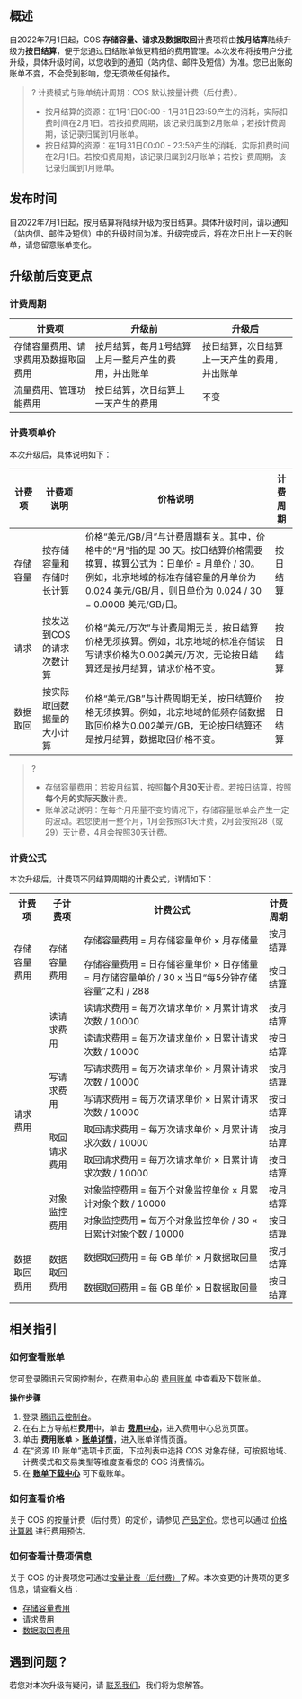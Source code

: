 ## 概述

自2022年7月1日起，COS **存储容量、请求及数据取回**计费项将由**按月结算**陆续升级为**按日结算**，便于您通过日结账单做更精细的费用管理。本次发布将按用户分批升级，具体升级时间，以您收到的通知（站内信、邮件及短信）为准。您已出账的账单不变，不会受到影响，您无须做任何操作。

>?
>计费模式与账单统计周期：COS 默认按量计费（后付费）。
> - 按月结算的资源：在1月1日00:00 - 1月31日23:59产生的消耗，实际扣费时间在2月1日。若按扣费周期，该记录归属到2月账单；若按计费周期，该记录归属到1月账单。 
> - 按日结算的资源：在1月31日00:00 - 23:59产生的消耗，实际扣费时间在2月1日。若按扣费周期，该记录归属到2月账单；若按计费周期，该记录归属到1月账单。

## 发布时间

自2022年7月1日起，按月结算将陆续升级为按日结算。具体升级时间，请以通知（站内信、邮件及短信）中的升级时间为准。升级完成后，将在次日出上一天的账单，请您留意账单变化。

## 升级前后变更点

### 计费周期

| 计费项                               | 升级前                          | 升级后                         |
| ------------------------------------ | ------------------------------- | ------------------------------ |
| 存储容量费用、请求费用及数据取回费用 | 按月结算，每月1号结算上月一整月产生的费用，并出账单 | 按日结算，次日结算上一天产生的费用，并出账单       |
| 流量费用、管理功能费用               | 按日结算，次日结算上一天产生的费用  | 不变   |


### 计费项单价

本次升级后，具体说明如下：

<table>
<thead>
<tr>
<th width="10%">计费项</th>
<th>计费项说明</th>
<th>价格说明</th>
<th>计费周期</th>
</tr>
</thead>
<tbody><tr>
<td>存储容量</td>
<td>按存储容量和存储时长计算</td>
<td>价格“美元/GB/月”与计费周期有关。其中，价格中的“月”指的是 30 天。按日结算价格需要换算，换算公式为：日单价 = 月单价 / 30。例如，北京地域的标准存储容量的月单价为0.024 美元/GB/月，则日单价为 0.024 / 30 = 0.0008 美元/GB/日。</td>
<td>按日结算</td>
</tr>
<tr>
<td>请求</td>
<td>按发送到COS的请求次数计算</td>
<td>价格“美元/万次”与计费周期无关，按日结算价格无须换算。例如，北京地域的标准存储读写请求价格为0.002美元/万次，无论按日结算还是按月结算，请求价格不变。</td>
<td>按日结算</td>
</tr>
<tr>
<td>数据取回</td>
<td>按实际取回数据量的大小计算</td>
<td>价格“美元/GB”与计费周期无关，按日结算价格无须换算。例如，北京地域的低频存储数据取回价格为0.002美元/GB，无论按日结算还是按月结算，数据取回价格不变。</td>
<td>按日结算</td>
</tr>
</tbody></table>

>?
>- 存储容量费用：若按月结算，按照**每个月30天**计费。若按日结算，按照**每个月的实际天数**计费。
>- 账单波动说明：在每个月用量不变的情况下，存储容量账单会产生一定的波动。若您使用一整个月，1月会按照31天计费，2月会按照28（或29）天计费，4月会按照30天计费。

### 计费公式

本次升级后，计费项不同结算周期的计费公式，详情如下：

<table>
   <tr>
      <th>计费项</th>
      <th>子计费项</th>
      <th>计费公式</th>
      <th>计费周期</th>
   </tr>
   <tr>
      <td rowspan=2>存储容量费用</td>
      <td rowspan=2>存储容量费用</td>
      <td>存储容量费用 = 月存储容量单价 × 月存储量</td>
      <td>按月结算</td>
   </tr>
   <tr>
      <td>存储容量费用 = 日存储容量单价 × 日存储量 = 月存储容量单价 / 30 x 当日“每5分钟存储容量”之和 / 288</td>
      <td>按日结算</td>
   </tr>
   <tr>
      <td rowspan=8>请求费用</td>
      <td rowspan=2>读请求费用</td>
      <td>读请求费用 = 每万次请求单价 × 月累计请求次数 / 10000</td>
      <td>按月结算</td>
   </tr>
   <tr>
      <td>读请求费用 = 每万次请求单价 × 日累计请求次数 / 10000</td>
      <td>按日结算</td>
   </tr>
   <tr>
      <td rowspan=2>写请求费用</td>
      <td>写请求费用 = 每万次请求单价 × 月累计请求次数 / 10000</td>
      <td>按月结算</td>
   </tr>
   <tr>
      <td>写请求费用 = 每万次请求单价 × 日累计请求次数 / 10000</td>
      <td>按日结算</td>
   </tr>
   <tr>
      <td rowspan=2>取回请求费用</td>
      <td>取回请求费用 = 每万次请求单价 × 月累计请求次数 / 10000</td>
      <td>按月结算</td>
   </tr>
   <tr>
      <td>取回请求费用 = 每万次请求单价 × 日累计请求次数 / 10000</td>
      <td>按日结算</td>
   </tr>
   <tr>
      <td rowspan=2>对象监控费用</td>
      <td>对象监控费用 = 每万个对象监控单价 × 月累计对象个数 / 10000</td>
      <td>按月结算</td>
   </tr>
   <tr>
      <td>对象监控费用 = 每万个对象监控单价 / 30 × 日累计对象个数 / 10000</td>
      <td>按日结算</td>
   </tr>
   <tr>
      <td rowspan=2>数据取回费用</td>
      <td rowspan=2>数据取回费用</td>
      <td>数据取回费用 = 每 GB 单价 × 月数据取回量</td>
      <td>按月结算</td>
   </tr>
   <tr>
      <td>数据取回费用 = 每 GB 单价 × 日数据取回量</td>
      <td>按日结算</td>
   </tr>
</table>

## 相关指引

### 如何查看账单

您可登录腾讯云官网控制台，在费用中心的 [费用账单](https://console.cloud.tencent.com/expense/bill/overview) 中查看及下载账单。

**操作步骤**

1. 登录 [腾讯云控制台](https://console.cloud.tencent.com/)。
2. 在右上方导航栏**费用**中，单击 [**费用中心**](https://console.cloud.tencent.com/expense)，进入费用中心总览页面。
3. 单击 **费用账单** > [**账单详情**](https://console.cloud.tencent.com/expense/bill/summary)，进入账单详情页面。
4. 在“资源 ID 账单”选项卡页面，下拉列表中选择 COS 对象存储，可按照地域、计费模式和交易类型等维度查看您的 COS 消费情况。
5. 在 **[账单下载中心](https://console.cloud.tencent.com/expense/bill/downloadCenter)** 可下载账单。

### 如何查看价格

关于 COS 的按量计费（后付费）的定价，请参见 [产品定价](https://buy.cloud.tencent.com/price/cos)。您也可以通过 [价格计算器](https://buy.cloud.tencent.com/price/cos/calculator) 进行费用预估。

### 如何查看计费项信息

关于 COS 的计费项您可通过[按量计费（后付费）](https://intl.cloud.tencent.com/document/product/436/32534)了解。本次变更的计费项的更多信息，请查看文档：
- [存储容量费用](https://intl.cloud.tencent.com/document/product/436/40099)
- [请求费用](https://intl.cloud.tencent.com/document/product/436/40100)
- [数据取回费用](https://intl.cloud.tencent.com/document/product/436/40097)


## 遇到问题？

若您对本次升级有疑问，请 [联系我们](https://intl.cloud.tencent.com/contact-sales)，我们将为您解答。
